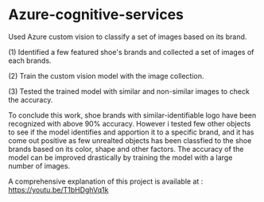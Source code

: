 # Azure-cognitive-services

Used Azure custom vision to classify a set of images based on its brand.


(1) Identified a few featured shoe's brands and collected a set of images of each brands.

(2) Train the custom vision model with the image collection.

(3) Tested the trained model with similar and non-similar images to check the accuracy.

To conclude this work, shoe brands with similar-identifiable logo have been recognized with above 90% accuracy. However i tested few other objects to see if the model identifies and apportion it to a specific brand, and it has come out positive as few unrealted objects has been classfied to the shoe brands based on its color, shape and other factors. The accuracy of the model can be improved drastically by training the model with a large number of images.

A comprehensive explanation of this project is available at : https://youtu.be/T1bHDghVq1k

